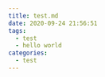 ```yaml
---
title: test.md
date: 2020-09-24 21:56:51
tags:
  - test
  - hello world
categories:
  - test
---
```

